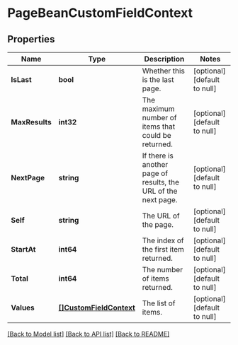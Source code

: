 # PageBeanCustomFieldContext

## Properties
Name | Type | Description | Notes
------------ | ------------- | ------------- | -------------
**IsLast** | **bool** | Whether this is the last page. | [optional] [default to null]
**MaxResults** | **int32** | The maximum number of items that could be returned. | [optional] [default to null]
**NextPage** | **string** | If there is another page of results, the URL of the next page. | [optional] [default to null]
**Self** | **string** | The URL of the page. | [optional] [default to null]
**StartAt** | **int64** | The index of the first item returned. | [optional] [default to null]
**Total** | **int64** | The number of items returned. | [optional] [default to null]
**Values** | [**[]CustomFieldContext**](CustomFieldContext.md) | The list of items. | [optional] [default to null]

[[Back to Model list]](../README.md#documentation-for-models) [[Back to API list]](../README.md#documentation-for-api-endpoints) [[Back to README]](../README.md)

